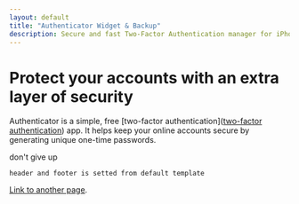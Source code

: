 ```yaml
---
layout: default
title: "Authenticator Widget & Backup"
description: Secure and fast Two-Factor Authentication manager for iPhone, iPad, iPod, Apple Watch and macOS.
---
```


<!-- here is body, header and footer is setted from layout: default -->

# Protect your accounts with an extra layer of security

Authenticator is a simple, free [two-factor authentication]([two-factor authentication](https://en.wikipedia.org/wiki/Two-factor_authentication)) app. It helps keep your online accounts secure by generating unique one-time passwords.

don't give up
```
header and footer is setted from default template
```

[Link to another page](./another-page.html).